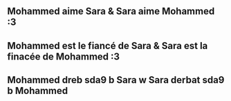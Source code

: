## Mohammed aime Sara & Sara aime Mohammed :3
## Mohammed est le fiancé de Sara & Sara est la finacée de Mohammed :3
## Mohammed dreb sda9 b Sara w Sara derbat sda9 b Mohammed
